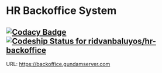 HR Backoffice System
===================

[![Codacy Badge](https://api.codacy.com/project/badge/Grade/fb808eb5ace24b298c4992f0de0a5b1e)](https://www.codacy.com/app/ewoklabs/hr-backoffice?utm_source=github.com&amp;utm_medium=referral&amp;utm_content=ridvanbaluyos/hr-backoffice&amp;utm_campaign=Badge_Grade) [ ![Codeship Status for ridvanbaluyos/hr-backoffice](https://app.codeship.com/projects/5ecc1ad0-b6ea-0133-ca88-6accf076bcef/status?branch=master)](https://app.codeship.com/projects/134531)
----------

URL: https://backoffice.gundamserver.com

